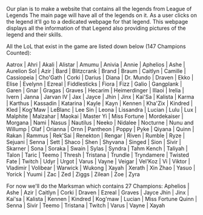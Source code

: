 Our plan is to make a website that contains all the legends from League of Legends
The main page will have all of the legends on it. As a user clicks on the legend it'll go to a dedicated webpage for that legend.
This webpage displays all the information of that Legend also providing pictures of the legend and their skills.

All the LoL that exist in the game are listed down below (147 Champions Counted):

Aatrox 
| Ahri
| Akali
| Alistar
| Amumu
| Anivia
| Annie
| Aphelios
| Ashe
| Aurelion Sol
| Azir
| Bard
| Blitzcrank
| Brand
| Braum
| Caitlyn
| Camille
| Cassiopeia
| Cho'Gath
| Corki
| Darius
| Diana
| Dr. Mundo
| Draven
| Ekko
| Elise
| Evelynn
| Ezreal
| Fiddlesticks
| Fiora
| Fizz
| Galio
| Gangplank
| Garen
| Gnar
| Gragas
| Graves
| Hecarim
| Heimerdinger
| Illaoi
| Irelia
| Ivern
| Janna
| Jarvan IV
| Jax
| Jayce
| Jhin
| Jinx
| Kai'Sa
| Kalista
| Karma
| Karthus
| Kassadin
| Katarina
| Kayle
| Kayn
| Kennen
| Kha'Zix
| Kindred
| Kled
| Kog'Maw
| LeBlanc
| Lee Sin
| Leona
| Lissandra
| Lucian
| Lulu
| Lux
| Malphite
| Malzahar
| Maokai
| Master Yi
| Miss Fortune
| Mordekaiser
| Morgana
| Nami
| Nasus
| Nautilus
| Neeko
| Nidalee
| Nocturne
| Nunu and Willump
| Olaf
| Orianna
| Ornn
| Pantheon
| Poppy
| Pyke
| Qiyana
| Quinn
| Rakan
| Rammus
| Rek'Sai
| Renekton
| Rengar
| Riven
| Rumble
| Ryze
| Sejuani
| Senna
| Sett
| Shaco
| Shen
| Shyvana
| Singed
| Sion
| Sivir
| Skarner
| Sona
| Soraka
| Swain
| Sylas
| Syndra
| Tahm Kench
| Taliyah
| Talon
| Taric
| Teemo
| Thresh
| Tristana
| Trundle
| Tryndamere
| Twisted Fate
| Twitch
| Udyr
| Urgot
| Varus
| Vayne
| Veigar
| Vel'Koz
| Vi
| Viktor
| Vladimir
| Volibear
| Warwick
| Wukong
| Xayah
| Xerath
| Xin Zhao
| Yasuo
| Yorick
| Yuumi
| Zac
| Zed
| Ziggs
| Zilean
| Zoe
| Zyra


For now we'll do the Marksman which contains 27 Champions:
Aphelios | Ashe | Azir | Caitlyn | Corki | Draven | Ezreal | Graves | Jayce
Jhin | Jinx | Kai'sa | Kalista | Kennen | Kindred | Kog'maw | Lucian | Miss Fortune
Quinn | Senna | Sivir | Teemo | Tristana | Twitch | Varus | Vayne | Xayah

